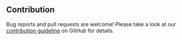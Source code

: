## Contribution

Bug reports and pull requests are welcome! Please take a look at our <a href="https://github.com/AutoScout24/showcar-ui/contribution.md" target="_blank">contribution guideline</a> on GitHub for details.
